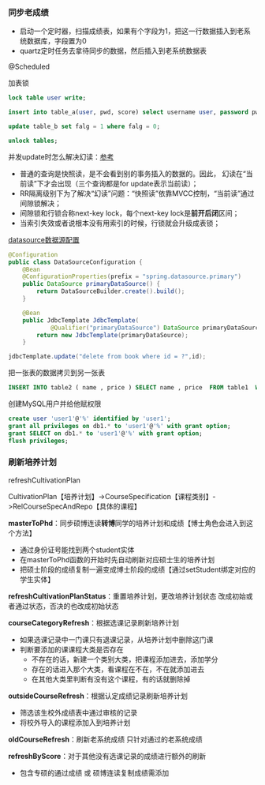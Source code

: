 ### 同步老成绩
- 启动一个定时器，扫描成绩表，如果有个字段为1，把这一行数据插入到老系统数据库，字段置为0
- quartz定时任务去拿待同步的数据，然后插入到老系统数据表

@Scheduled

加表锁
```sql
lock table user write;

insert into table_a(user, pwd, score) select username user, password pwd, score from table_b where flag = 0;

update table_b set falg = 1 where falg = 0;

unlock tables;
```

并发update时怎么解决幻读：[参考](https://www.cnblogs.com/jian0110/p/15080603.html)
- 普通的查询是快照读，是不会看到别的事务插入的数据的。因此， 幻读在“当前读”下才会出现（三个查询都是for update表示当前读）；
- RR隔离级别下为了解决“幻读”问题：“快照读”依靠MVCC控制，“当前读”通过间隙锁解决；
- 间隙锁和行锁合称next-key lock，每个next-key lock是**前开后闭**区间；
- 当索引失效或者说根本没有用索引的时候，行锁就会升级成表锁；

[datasource数据源配置](https://segmentfault.com/a/1190000040167879)
```java
@Configuration
public class DataSourceConfiguration {
    @Bean
    @ConfigurationProperties(prefix = "spring.datasource.primary")
    public DataSource primaryDataSource() {
        return DataSourceBuilder.create().build();
    }

    @Bean
    public JdbcTemplate JdbcTemplate(
            @Qualifier("primaryDataSource") DataSource primaryDataSource) {
        return new JdbcTemplate(primaryDataSource);
    }
```

```java
jdbcTemplate.update("delete from book where id = ?",id);
```

把一张表的数据拷贝到另一张表
```sql
INSERT INTO table2 ( name , price ) SELECT name , price  FROM table1  WHERE id=5
```

创建MySQL用户并给他赋权限
```sql
create user 'user1'@'%' identified by 'user1';
grant all privileges on db1.* to 'user1'@'%' with grant option;
grant SELECT on db1.* to 'user1'@'%' with grant option;
flush privileges;
```

### 刷新培养计划
refreshCultivationPlan

CultivationPlan【培养计划】->CourseSpecification【课程类别】->RelCourseSpecAndRepo【具体的课程】

**masterToPhd**：同步硕博连读**转博**同学的培养计划和成绩【博士角色会进入到这个方法】
- 通过身份证号能找到两个student实体
- 在masterToPhd函数的开始时先自动刷新对应硕士生的培养计划
- 把硕士阶段的成绩复制一遍变成博士阶段的成绩【通过setStudent绑定对应的学生实体】

**refreshCultivationPlanStatus**：重置培养计划，更改培养计划状态
改成初始或者通过状态，否决的也改成初始状态

**courseCategoryRefresh**：根据选课记录刷新培养计划
- 如果选课记录中一门课只有退课记录，从培养计划中删除这门课
- 判断要添加的课课程大类是否存在
	- 不存在的话，新建一个类别大类，把课程添加进去，添加学分
	- 存在的话进入那个大类，看课程在不在，不在就添加进去
	- 在其他大类里判断有没有这个课程，有的话就删除掉

**outsideCourseRefresh**：根据认定成绩记录刷新培养计划
- 筛选该生校外成绩表中通过审核的记录
- 将校外导入的课程添加入到培养计划

**oldCourseRefresh**：刷新老系统成绩
只针对通过的老系统成绩

**refreshByScore**：对于其他没有选课记录的成绩进行额外的刷新
- 包含专硕的通过成绩 或 硕博连读复制成绩需添加
